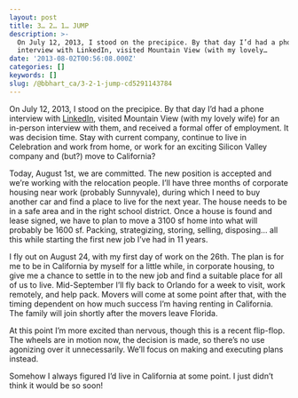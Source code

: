 ```yaml
---
layout: post
title: 3… 2… 1… JUMP
description: >-
  On July 12, 2013, I stood on the precipice. By that day I’d had a phone
  interview with LinkedIn, visited Mountain View (with my lovely…
date: '2013-08-02T00:56:08.000Z'
categories: []
keywords: []
slug: /@bbhart_ca/3-2-1-jump-cd5291143784
---
```


On July 12, 2013, I stood on the precipice. By that day I’d had a phone interview with [LinkedIn](http://www.linkedin.com/), visited Mountain View (with my lovely wife) for an in-person interview with them, and received a formal offer of employment. It was decision time. Stay with current company, continue to live in Celebration and work from home, or work for an exciting Silicon Valley company and (but?) move to California?

Today, August 1st, we are committed. The new position is accepted and we’re working with the relocation people. I’ll have three months of corporate housing near work (probably Sunnyvale), during which I need to buy another car and find a place to live for the next year. The house needs to be in a safe area and in the right school district. Once a house is found and lease signed, we have to plan to move a 3100 sf home into what will probably be 1600 sf. Packing, strategizing, storing, selling, disposing… all this while starting the first new job I’ve had in 11 years.

I fly out on August 24, with my first day of work on the 26th. The plan is for me to be in California by myself for a little while, in corporate housing, to give me a chance to settle in to the new job and find a suitable place for all of us to live. Mid-September I’ll fly back to Orlando for a week to visit, work remotely, and help pack. Movers will come at some point after that, with the timing dependent on how much success I’m having renting in California. The family will join shortly after the movers leave Florida.

At this point I’m more excited than nervous, though this is a recent flip-flop. The wheels are in motion now, the decision is made, so there’s no use agonizing over it unnecessarily. We’ll focus on making and executing plans instead.

Somehow I always figured I’d live in California at some point. I just didn’t think it would be so soon!
